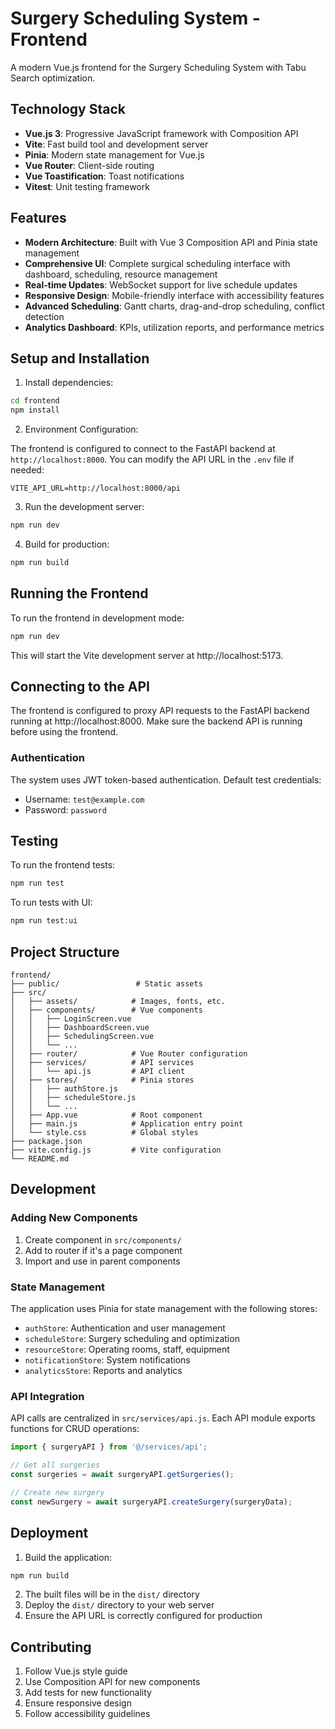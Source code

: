 # Surgery Scheduling System - Frontend

A modern Vue.js frontend for the Surgery Scheduling System with Tabu Search optimization.

## Technology Stack

- **Vue.js 3**: Progressive JavaScript framework with Composition API
- **Vite**: Fast build tool and development server
- **Pinia**: Modern state management for Vue.js
- **Vue Router**: Client-side routing
- **Vue Toastification**: Toast notifications
- **Vitest**: Unit testing framework

## Features

- **Modern Architecture**: Built with Vue 3 Composition API and Pinia state management
- **Comprehensive UI**: Complete surgical scheduling interface with dashboard, scheduling, resource management
- **Real-time Updates**: WebSocket support for live schedule updates
- **Responsive Design**: Mobile-friendly interface with accessibility features
- **Advanced Scheduling**: Gantt charts, drag-and-drop scheduling, conflict detection
- **Analytics Dashboard**: KPIs, utilization reports, and performance metrics

## Setup and Installation

1. Install dependencies:

```bash
cd frontend
npm install
```

2. Environment Configuration:

The frontend is configured to connect to the FastAPI backend at `http://localhost:8000`.
You can modify the API URL in the `.env` file if needed:

```
VITE_API_URL=http://localhost:8000/api
```

3. Run the development server:

```bash
npm run dev
```

4. Build for production:

```bash
npm run build
```

## Running the Frontend

To run the frontend in development mode:

```bash
npm run dev
```

This will start the Vite development server at http://localhost:5173.

## Connecting to the API

The frontend is configured to proxy API requests to the FastAPI backend running at http://localhost:8000.
Make sure the backend API is running before using the frontend.

### Authentication

The system uses JWT token-based authentication. Default test credentials:
- Username: `test@example.com`
- Password: `password`

## Testing

To run the frontend tests:

```bash
npm run test
```

To run tests with UI:

```bash
npm run test:ui
```

## Project Structure

```
frontend/
├── public/                 # Static assets
├── src/
│   ├── assets/            # Images, fonts, etc.
│   ├── components/        # Vue components
│   │   ├── LoginScreen.vue
│   │   ├── DashboardScreen.vue
│   │   ├── SchedulingScreen.vue
│   │   └── ...
│   ├── router/            # Vue Router configuration
│   ├── services/          # API services
│   │   └── api.js         # API client
│   ├── stores/            # Pinia stores
│   │   ├── authStore.js
│   │   ├── scheduleStore.js
│   │   └── ...
│   ├── App.vue            # Root component
│   ├── main.js            # Application entry point
│   └── style.css          # Global styles
├── package.json
├── vite.config.js         # Vite configuration
└── README.md
```

## Development

### Adding New Components

1. Create component in `src/components/`
2. Add to router if it's a page component
3. Import and use in parent components

### State Management

The application uses Pinia for state management with the following stores:
- `authStore`: Authentication and user management
- `scheduleStore`: Surgery scheduling and optimization
- `resourceStore`: Operating rooms, staff, equipment
- `notificationStore`: System notifications
- `analyticsStore`: Reports and analytics

### API Integration

API calls are centralized in `src/services/api.js`. Each API module exports functions for CRUD operations:

```javascript
import { surgeryAPI } from '@/services/api';

// Get all surgeries
const surgeries = await surgeryAPI.getSurgeries();

// Create new surgery
const newSurgery = await surgeryAPI.createSurgery(surgeryData);
```

## Deployment

1. Build the application:

```bash
npm run build
```

2. The built files will be in the `dist/` directory
3. Deploy the `dist/` directory to your web server
4. Ensure the API URL is correctly configured for production

## Contributing

1. Follow Vue.js style guide
2. Use Composition API for new components
3. Add tests for new functionality
4. Ensure responsive design
5. Follow accessibility guidelines
